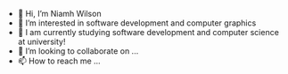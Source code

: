 - 👋 Hi, I’m Niamh Wilson
- 👀 I’m interested in software development and computer graphics
- 🌱 I am currently studying software development and computer science at university!
- 💞️ I’m looking to collaborate on ...
- 📫 How to reach me ...

<!---
niamhlwilson/niamhlwilson is a ✨ special ✨ repository because its `README.md` (this file) appears on your GitHub profile.
You can click the Preview link to take a look at your changes.
--->
